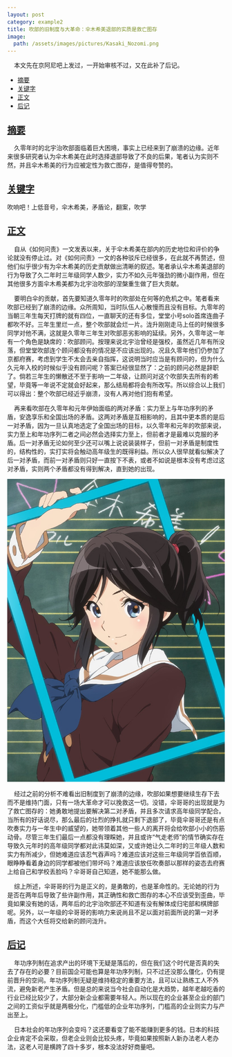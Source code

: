 ```yaml
---
layout: post
category: example2
title: 吹部的旧制度与大革命：伞木希美退部的实质是救亡图存
image:
  path: /assets/images/pictures/Kasaki_Nozomi.png
---
```


&nbsp;&nbsp;&nbsp;&nbsp;本文先在京阿尼吧上发过，一开始审核不过，又在此补了后记。

- [摘要](#摘要)
- [关键字](#关键字)
- [正文](#正文)
- [后记](#后记)

## [摘要](#摘要)

&nbsp;&nbsp;&nbsp;&nbsp;久零年时的北宇治吹部面临着巨大困境，事实上已经来到了崩溃的边缘。近年来很多研究者认为伞木希美在此时选择退部导致了不良的后果，笔者认为实则不然，并且伞木希美的行为应被定性为救亡图存，是值得夸赞的。

## [关键字](#关键字)

吹响吧！上低音号，伞木希美，矛盾论，翻案，吹学

## [正文](#正文)

&nbsp;&nbsp;&nbsp;&nbsp;自从《如何问责》一文发表以来，关于伞木希美在部内的历史地位和评价的争论就没有停止过。对《如何问责》一文的各种驳斥已经很多，在此就不再赘述，但他们似乎很少有为伞木希美的历史贡献做出清晰的叙述。笔者承认伞木希美退部的行为导致了久二年时三年级同学人数少，实力不如久元年强劲的微小副作用，但在其他很多方面伞木希美都为北宇治吹部的涅槃重生做了巨大贡献。

&nbsp;&nbsp;&nbsp;&nbsp;要明白伞的贡献，首先要知道久零年时的吹部处在何等的危机之中。笔者看来吹部已经到了崩溃的边缘。众所周知，当时队伍人心散慢而且没有目标。九零年的当朝三年生每天打牌的就有四位，一直聊天的还有多位，堂堂小号solo首席连曲子都吹不好。三年生里烂一点，整个吹部就会烂一片。泷升刚刚走马上任的时候很多同学对他不满，这就是久零年三年生对吹部恶劣影响的延续。另外，久零年这一年有一个角色是缺席的：吹部顾问。按理来说北宇治曾经是强校，虽然近几年有所没落，但堂堂吹部连个顾问都没有的情况是不应该出现的。况且久零年他们仍参加了京都府赛，考虑到学生不太会去亲自指挥，这说明当时应当是有顾问的，但为什么久元年入校的时候似乎没有顾问呢？答案已经很显然了：之前的顾问必然是辞职了。倘若三年生的懒散还不至于影响一二年级，让顾问对这个吹部失去所有的希望，毕竟等一年说不定就会好起来，那么结局都将会有所改写。所以综合以上我们可以得出：整个吹部已经近乎崩溃，没有人再对他们抱有希望。

&nbsp;&nbsp;&nbsp;&nbsp;再来看吹部在久零年和元年伊始面临的两对矛盾：实力至上与年功序列的矛盾，安逸享乐和全国出场的矛盾。这两对矛盾是互相影响的，且其中更本质的是后一对矛盾，因为一旦认真地选定了全国出场的目标，以久零年和元年的吹部来说，实力至上和年功序列二者之间必然会选择实力至上，但前者才是最难以克服的矛盾。后一对矛盾无论如何至少还可以嘴上说说装装样子，但前一对矛盾是制度性的，结构性的，实打实将会触动高年级生的既得利益。所以众人很早就看似解决了后一对矛盾，而前一对矛盾则只好一直按下不表，或者不如说是根本没有考虑过这对矛盾，实则两个矛盾都没有得到解决，直到她的出现。

![picture#001: Kasaki Nozomi](../assets/images/pictures/Kasaki_Nozomi.png)

&nbsp;&nbsp;&nbsp;&nbsp;经过之前的分析不难看出旧制度到了崩溃的边缘，吹部如果想要继续生存下去而不是维持门面，只有一场大革命才可以挽救这一切。没错，伞哥哥的出现就是为了救亡图存的：她勇敢地提出要解决第二对矛盾，并且多次请求高年级同学配合。当所有的好话说尽，那么最后的壮烈的挣扎就只剩下退部了，毕竟伞哥哥还是有点吹奏实力与一年生中的威望的，她带领着其他一些人的离开将会给吹部小小的伤筋动骨。尽管三年生们最后一点都没有理睬她，并且或许“气走老师”的情节确实存在导致久元年时的高年级同学都对此讳莫如深，又或许她让久二年时的三年级人数和实力有所减少，但她难道应该忍气吞声吗？难道应该对这些三年级同学百依百顺，眼睁睁看着身边的同学都被他们带坏吗？难道应该放任吹奏部以那样的姿态去府赛上给自己和学校丢脸吗？伞哥哥自己知道，她不能那么做。

&nbsp;&nbsp;&nbsp;&nbsp;综上所述，伞哥哥的行为是正义的，是勇敢的，也是革命性的。无论她的行为是否在两年后导致了些许副作用，其正确性和救亡图存的本心不应该受到歪曲，毕竟如果没有她的话，两年后的北宇治吹部还不知道有没有解体成归宅部和棋牌部呢。另外，以一年级的伞哥哥的影响力来说尚且不足以面对前面所说的第一对矛盾，而这个大任将交给新的顾问泷升。

## [后记](#后记)

&nbsp;&nbsp;&nbsp;&nbsp;年功序列制在追求产出的环境下无疑是落后的，但在我们这个时代是否真的失去了存在的必要？目前国企可能也算是年功序列制，只不过还没那么僵化，仍有提前晋升的空间。年功序列制无疑是维持稳定的重要方法，且可以让熟练工人不外流，避免新老产生矛盾。但是总的来说当今社会自动化是大趋势，越年老越吃香的行业已经比较少了，大部分新企业都需要年轻人。所以现在的企业甚至企业的部门之间的工资似乎就是两极分化，门槛低的企业年功序列，门槛高的企业则实力与产出至上。

&nbsp;&nbsp;&nbsp;&nbsp;日本社会的年功序列会变吗？这还要看变了能不能赚到更多的钱。日本的科技企业肯定不会采取，但老企业则会比较头疼，毕竟如果按照新人新办法老人老办法，这老人可是横跨了四十多岁，根本没法好好商量吧。
